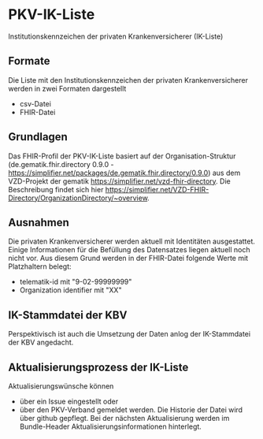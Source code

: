 # PKV-IK-Liste
Institutionskennzeichen der privaten Krankenversicherer (IK-Liste)

## Formate
Die Liste mit den Institutionskennzeichen der privaten Krankenversicherer werden in zwei Formaten dargestellt
- csv-Datei
- FHIR-Datei

## Grundlagen
Das FHIR-Profil der PKV-IK-Liste basiert auf der Organisation-Struktur (de.gematik.fhir.directory 0.9.0 - https://simplifier.net/packages/de.gematik.fhir.directory/0.9.0) aus dem VZD-Projekt der gematik https://simplifier.net/vzd-fhir-directory.
Die Beschreibung findet sich hier https://simplifier.net/VZD-FHIR-Directory/OrganizationDirectory/~overview.

## Ausnahmen
Die privaten Krankenversicherer werden aktuell mit Identitäten ausgestattet. Einige Informationen für die Befüllung des Datensatzes liegen aktuell noch nicht vor. Aus diesem Grund werden in der FHIR-Datei folgende Werte mit Platzhaltern belegt:
- telematik-id mit "9-02-99999999"
- Organization identifier mit "XX"

## IK-Stammdatei der KBV
Perspektivisch ist auch die Umsetzung der Daten anlog der IK-Stammdatei der KBV angedacht.

## Aktualisierungsprozess der IK-Liste
Aktualisierungswünsche können
- über ein Issue eingestellt oder
- über den PKV-Verband
gemeldet werden. Die Historie der Datei wird über github gepflegt.
Bei der nächsten Aktualisierung werden im Bundle-Header Aktualisierungsinformationen hinterlegt.

